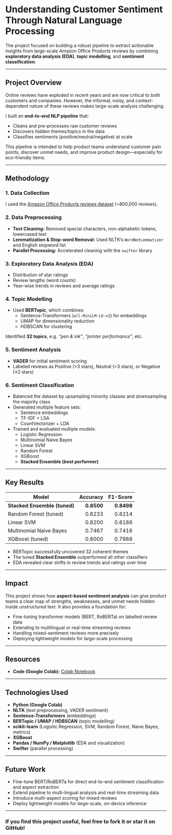 # Understanding Customer Sentiment Through Natural Language Processing  

The project focused on building a robust pipeline to extract actionable insights from large-scale Amazon Office Products reviews by combining **exploratory data analysis (EDA)**, **topic modelling**, and **sentiment classification**.

---

## Project Overview  

Online reviews have exploded in recent years and are now critical to both customers and companies. However, the informal, noisy, and context-dependent nature of these reviews makes large-scale analysis challenging.  

I built an **end-to-end NLP pipeline** that:

- Cleans and pre-processes raw customer reviews  
- Discovers hidden themes/topics in the data  
- Classifies sentiments (positive/neutral/negative) at scale  

This pipeline is intended to help product teams understand customer pain points, discover unmet needs, and improve product design—especially for eco-friendly items.

---

## Methodology  

### 1. Data Collection  
I used the [Amazon Office Products reviews dataset](https://jmcauley.ucsd.edu/data/amazon_v2/categoryFilesSmall/Office_Products_5.json.gz) (~800,000 reviews).  

### 2. Data Preprocessing  

- **Text Cleaning:** Removed special characters, non-alphabetic tokens, lowercased text  
- **Lemmatization & Stop-word Removal:** Used NLTK’s `WordNetLemmatizer` and English stopword list  
- **Parallel Processing:** Accelerated cleaning with the `swifter` library  

### 3. Exploratory Data Analysis (EDA)  

- Distribution of star ratings  
- Review lengths (word counts)  
- Year-wise trends in reviews and average ratings  

### 4. Topic Modelling  

- Used **BERTopic**, which combines:
  - Sentence-Transformers (`all-MiniLM-L6-v2`) for embeddings  
  - UMAP for dimensionality reduction  
  - HDBSCAN for clustering  

Identified **32 topics**, e.g. *“pen & ink”*, *“printer performance”*, etc.  

### 5. Sentiment Analysis  

- **VADER** for initial sentiment scoring  
- Labeled reviews as Positive (>3 stars), Neutral (=3 stars), or Negative (≤2 stars)  

### 6. Sentiment Classification  

- Balanced the dataset by upsampling minority classes and downsampling the majority class  
- Generated multiple feature sets:
  - Sentence embeddings  
  - TF-IDF + LSA  
  - CountVectorizer + LDA  
- Trained and evaluated multiple models:
  - Logistic Regression  
  - Multinomial Naive Bayes  
  - Linear SVM  
  - Random Forest  
  - XGBoost  
  - **Stacked Ensemble (best performer)**  

---

## Key Results  

| Model | Accuracy | F1-Score |
|-------|---------:|---------:|
| **Stacked Ensemble (tuned)** | **0.8500** | **0.8498** |
| Random Forest (tuned) | 0.8233 | 0.8214 |
| Linear SVM | 0.8200 | 0.8188 |
| Multinomial Naive Bayes | 0.7467 | 0.7416 |
| XGBoost (tuned) | 0.8000 | 0.7988 |

- BERTopic successfully uncovered 32 coherent themes  
- The tuned **Stacked Ensemble** outperformed all other classifiers  
- EDA revealed clear shifts in review trends and ratings over time  

---

## Impact  

This project shows how **aspect-based sentiment analysis** can give product teams a clear map of strengths, weaknesses, and unmet needs hidden inside unstructured text. It also provides a foundation for:

- Fine-tuning transformer models (BERT, RoBERTa) on labelled review data  
- Extending to multilingual or real-time streaming reviews  
- Handling mixed-sentiment reviews more precisely  
- Deploying lightweight models for large-scale processing  

---

## Resources  
 
- **Code (Google Colab):** [Colab Notebook](https://colab.research.google.com/drive/1q5Up0VLwI6aipPoPg0dlxCeS8iCgwksk?usp=sharing)  

---

## Technologies Used  

- **Python (Google Colab)**  
- **NLTK** (text preprocessing, VADER sentiment)  
- **Sentence-Transformers** (embeddings)  
- **BERTopic / UMAP / HDBSCAN** (topic modelling)  
- **scikit-learn** (Logistic Regression, SVM, Random Forest, Naive Bayes, metrics)  
- **XGBoost**  
- **Pandas / NumPy / Matplotlib** (EDA and visualization)  
- **Swifter** (parallel processing)  

---

## Future Work  

- Fine-tune BERT/RoBERTa for direct end-to-end sentiment classification and aspect extraction  
- Extend pipeline to multi-lingual analysis and real-time streaming data  
- Introduce multi-aspect scoring for mixed reviews  
- Deploy lightweight models for large-scale, on-device inference  

---

### If you find this project useful, feel free to fork it or star it on GitHub!
